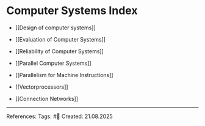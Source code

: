 # Computer Systems Index

- [[Design of computer systems]]
- [[Evaluation of Computer Systems]]
- [[Reliability of Computer Systems]]

- [[Parallel Computer Systems]]
- [[Parallelism for Machine Instructions]]
- [[Vectorprocessors]]

- [[Connection Networks]]

---

References: 
Tags: #📑 
Created: 21.08.2025